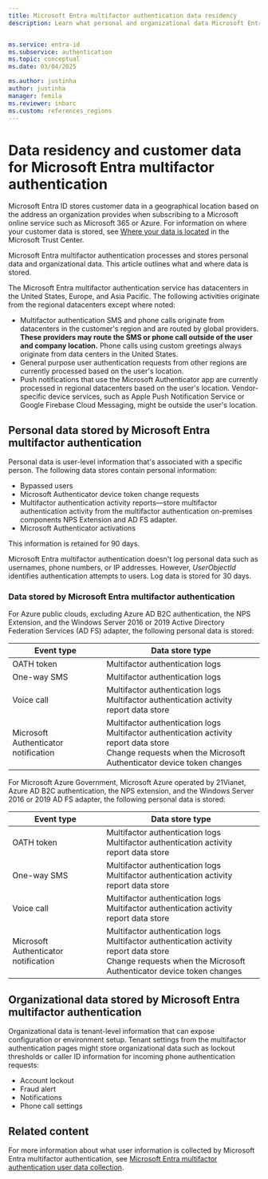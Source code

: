 ```yaml
---
title: Microsoft Entra multifactor authentication data residency
description: Learn what personal and organizational data Microsoft Entra multifactor authentication stores about you and your users and what data remains within the country/region of origin.


ms.service: entra-id
ms.subservice: authentication
ms.topic: conceptual
ms.date: 03/04/2025

ms.author: justinha
author: justinha
manager: femila
ms.reviewer: inbarc
ms.custom: references_regions
---
```

# Data residency and customer data for Microsoft Entra multifactor authentication

Microsoft Entra ID stores customer data in a geographical location based on the address an organization provides when subscribing to a Microsoft online service such as Microsoft 365 or Azure. For information on where your customer data is stored, see [Where your data is located](https://www.microsoft.com/trust-center/privacy/data-location) in the Microsoft Trust Center.

Microsoft Entra multifactor authentication processes and stores personal data and organizational data. This article outlines what and where data is stored.

The Microsoft Entra multifactor authentication service has datacenters in the United States, Europe, and Asia Pacific. The following activities originate from the regional datacenters except where noted:

* Multifactor authentication SMS and phone calls originate from datacenters in the customer's region and are routed by global providers. **These providers may route the SMS or phone call outside of the user and company location.** Phone calls using custom greetings always originate from data centers in the United States.
* General purpose user authentication requests from other regions are currently processed based on the user's location.
* Push notifications that use the Microsoft Authenticator app are currently processed in regional datacenters based on the user's location. Vendor-specific device services, such as Apple Push Notification Service or Google Firebase Cloud Messaging, might be outside the user's location.

<a name='personal-data-stored-by-azure-ad-multifactor-authentication'></a>

## Personal data stored by Microsoft Entra multifactor authentication

Personal data is user-level information that's associated with a specific person. The following data stores contain personal information:

* Bypassed users
* Microsoft Authenticator device token change requests
* Multifactor authentication activity reports—store multifactor authentication activity from the multifactor authentication on-premises components NPS Extension and AD FS adapter.
* Microsoft Authenticator activations

This information is retained for 90 days.

Microsoft Entra multifactor authentication doesn't log personal data such as usernames, phone numbers, or IP addresses. However, *UserObjectId* identifies authentication attempts to users. Log data is stored for 30 days.

<a name='data-stored-by-azure-ad-multifactor-authentication'></a>

### Data stored by Microsoft Entra multifactor authentication

For Azure public clouds, excluding Azure AD B2C authentication, the NPS Extension, and the Windows Server 2016 or 2019 Active Directory Federation Services (AD FS) adapter, the following personal data is stored:

| Event type                           | Data store type |
|--------------------------------------|-----------------|
| OATH token                           | Multifactor authentication logs     |
| One-way SMS                          | Multifactor authentication logs     |
| Voice call                           | Multifactor authentication logs<br/>Multifactor authentication activity report data store |
| Microsoft Authenticator notification | Multifactor authentication logs<br/>Multifactor authentication activity report data store<br/>Change requests when the Microsoft Authenticator device token changes |

For Microsoft Azure Government, Microsoft Azure operated by 21Vianet, Azure AD B2C authentication, the NPS extension, and the Windows Server 2016 or 2019 AD FS adapter, the following personal data is stored:

| Event type                           | Data store type |
|--------------------------------------|-----------------|
| OATH token                           | Multifactor authentication logs<br/>Multifactor authentication activity report data store |
| One-way SMS                          | Multifactor authentication logs<br/>Multifactor authentication activity report data store |
| Voice call                           | Multifactor authentication logs<br/>Multifactor authentication activity report data store |
| Microsoft Authenticator notification | Multifactor authentication logs<br/>Multifactor authentication activity report data store<br/>Change requests when the Microsoft Authenticator device token changes |

<a name='organizational-data-stored-by-azure-ad-multifactor-authentication'></a>

## Organizational data stored by Microsoft Entra multifactor authentication

Organizational data is tenant-level information that can expose configuration or environment setup. Tenant settings from the multifactor authentication pages might store organizational data such as lockout thresholds or caller ID information for incoming phone authentication requests:

* Account lockout
* Fraud alert
* Notifications
* Phone call settings

## Related content

For more information about what user information is collected by Microsoft Entra multifactor authentication, see [Microsoft Entra multifactor authentication user data collection](howto-mfa-reporting-datacollection.md).
